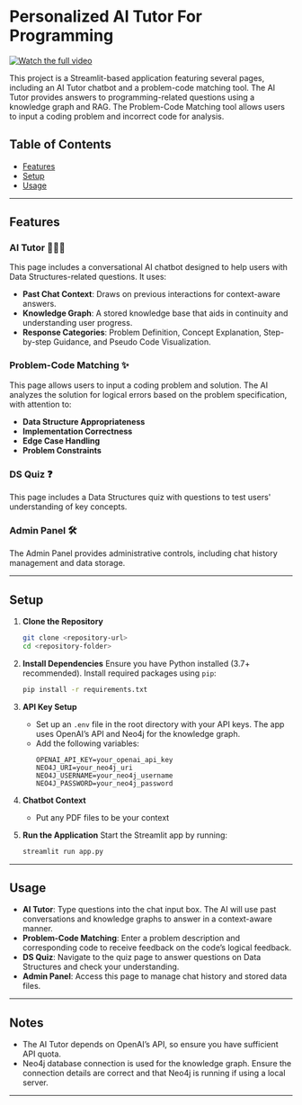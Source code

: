 # Personalized AI Tutor For Programming
[![Watch the full video](assets/gif.gif)](https://drive.google.com/file/d/1sLmuOq7y_n6eIZeRGY08vNcTqC7Orspt/view?usp=sharing)

This project is a Streamlit-based application featuring several pages, including an AI Tutor chatbot and a problem-code matching tool. The AI Tutor provides answers to programming-related questions using a knowledge graph and RAG. The Problem-Code Matching tool allows users to input a coding problem and incorrect code for analysis.

## Table of Contents
- [Features](#features)
- [Setup](#setup)
- [Usage](#usage)

---

## Features

### AI Tutor 🧑🏽‍💻
This page includes a conversational AI chatbot designed to help users with Data Structures-related questions. It uses:
- **Past Chat Context**: Draws on previous interactions for context-aware answers.
- **Knowledge Graph**: A stored knowledge base that aids in continuity and understanding user progress.
- **Response Categories**: Problem Definition, Concept Explanation, Step-by-step Guidance, and Pseudo Code Visualization.

### Problem-Code Matching ✨
This page allows users to input a coding problem and solution. The AI analyzes the solution for logical errors based on the problem specification, with attention to:
- **Data Structure Appropriateness**
- **Implementation Correctness**
- **Edge Case Handling**
- **Problem Constraints**

### DS Quiz ❓
This page includes a Data Structures quiz with questions to test users' understanding of key concepts.

### Admin Panel 🛠️
The Admin Panel provides administrative controls, including chat history management and data storage.

---

## Setup

1. **Clone the Repository**
   ```bash
   git clone <repository-url>
   cd <repository-folder>
   ```

2. **Install Dependencies**
   Ensure you have Python installed (3.7+ recommended). Install required packages using `pip`:
   ```bash
   pip install -r requirements.txt
   ```

3. **API Key Setup**
   - Set up an `.env` file in the root directory with your API keys. The app uses OpenAI’s API and Neo4j for the knowledge graph.
   - Add the following variables:
     ```plaintext
     OPENAI_API_KEY=your_openai_api_key
     NEO4J_URI=your_neo4j_uri
     NEO4J_USERNAME=your_neo4j_username
     NEO4J_PASSWORD=your_neo4j_password
     ```
4. **Chatbot Context**
   - Put any PDF files to be your context

4. **Run the Application**
   Start the Streamlit app by running:
   ```bash
   streamlit run app.py
   ```

---

## Usage

- **AI Tutor**: Type questions into the chat input box. The AI will use past conversations and knowledge graphs to answer in a context-aware manner.
- **Problem-Code Matching**: Enter a problem description and corresponding code to receive feedback on the code’s logical feedback.
- **DS Quiz**: Navigate to the quiz page to answer questions on Data Structures and check your understanding.
- **Admin Panel**: Access this page to manage chat history and stored data files.

---

## Notes

- The AI Tutor depends on OpenAI’s API, so ensure you have sufficient API quota.
- Neo4j database connection is used for the knowledge graph. Ensure the connection details are correct and that Neo4j is running if using a local server.

---
